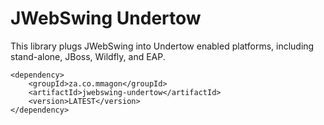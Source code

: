 # JWebSwing Undertow
 This library plugs JWebSwing into Undertow enabled platforms, including stand-alone, JBoss, Wildfly, and EAP.
 
```
<dependency>
    <groupId>za.co.mmagon</groupId>
    <artifactId>jwebswing-undertow</artifactId>
    <version>LATEST</version>
</dependency>
``` 
